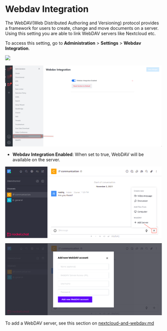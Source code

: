 # Webdav Integration

The WebDAV(Web Distributed Authoring and Versioning) protocol provides a framework for users to create, change and move documents on a server. Using this setting you are able to link WebDAV servers like Nextcloud etc.

To access this setting, go to **Administration** > **Settings** > **Webdav Integration**.

![](<../../../.gitbook/assets/administration >)

![](<../../../.gitbook/assets/image (654).png>)

* **Webdav Integration Enabled**: When set to true, WebDAV will be available on the server.

![](<../../../.gitbook/assets/image (647) (1) (1) (1) (1) (1) (1).png>)

![](<../../../.gitbook/assets/image (668) (1) (1) (1) (1) (1) (1).png>)

To add a WebDAV server, see this section on [nextcloud-and-webdav.md](../admin-panel/integrations/nextcloud-and-webdav.md "mention")
